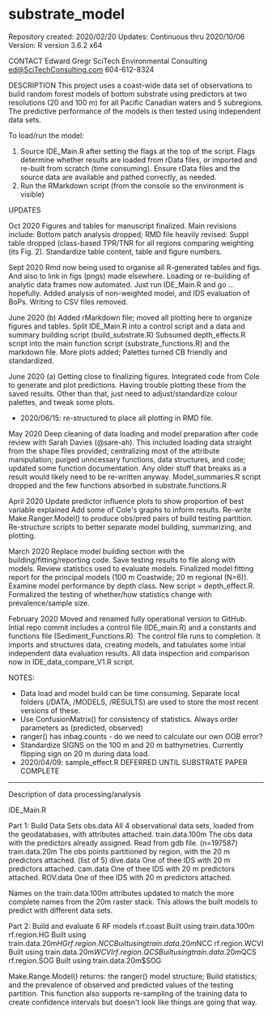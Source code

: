 # substrate_model
Repository created: 2020/02/20
Updates: Continuous thru 2020/10/06
Version: R version 3.6.2 x64

CONTACT
Edward Gregr
SciTech Environmental Consulting
ed@SciTechConsulting.com
604-612-8324

DESCRIPTION
This project uses a coast-wide data set of observations to build random forest models of bottom substrate using predictors at two resolutions (20 and 100 m) for all Pacific Canadian waters and 5 subregions. The predictive performance of the models is then tested using independent data sets.

To load/run the model:

1) Source IDE_Main.R after setting the flags at the top of the script.
    Flags determine whether results are loaded from rData files, or imported and re-built from scratch (time consuming).
    Ensure rData files and the source data are available and pathed correctly, as needed.
2) Run the RMarkdown script (from the console so the environment is visible)


UPDATES

Oct 2020
Figures and tables for manuscript finalized. Main revisions include: 
Bottom patch analysis dropped; RMD file heavily revised:
  Suppl table dropped (class-based TPR/TNR for all regions comparing weighting (its Fig. 2).
  Standardize table content, table and figure numbers.




Sept 2020
Rmd now being used to organise all R-generated tables and figs. And also to link in figs (pngs) made elsewhere.
Loading or re-building of analytic data frames now automated. Just run IDE_Main.R and go ... hopefully. 
Added analysis of non-weighted model, and IDS evaluation of BoPs.
Writing to CSV files removed. 


June 2020 (b)
Added rMarkdown file; moved all plotting here to organize figures and tables. 
Split IDE_Main.R into a control script and a data and summary building script (build_substrate.R)
Subsumed depth_effects.R script into the main function script (substrate_functions.R) and the markdown file. 
More plots added; Palettes turned CB friendly and standardized.

June 2020 (a)
Getting close to finalizing figures. Integrated code from Cole to generate and plot predictions. Having trouble plotting these from the saved results. Other than that, just need to adjust/standardize colour palettes, and tweak some plots.
- 2020/06/15: re-structured to place all plotting in RMD file. 

May 2020 
Deep cleaning of data loading and model preparation after code review with Sarah Davies (@sare-ah). This included loading data straight from the shape files provided; centralizing most of the attribute manipulation; purged unncessary functions, data structures, and code; updated some function documentation. Any older stuff that breaks as a result would likely need to be re-written anyway. 
Model_summaries.R script dropped and the few functions absorbed in substrate.functions.R

April 2020
Update predictor influence plots to show proportion of best variable explained
Add some of Cole's graphs to inform results. 
Re-write Make.Ranger.Model() to produce obs/pred pairs of build testing partition.
Re-structure scripts to better separate model building, summarizing, and plotting.

March 2020
Replace model building section with the building/fitting/reporting code. Save testing results to file along with models. 
Review statistics used to evaluate models.
Finalized model fitting report for the principal models (100 m Coastwide; 20 m regional (N=6)).
Examine model performance by depth class. New script = depth_effect.R.
Formalized the testing of whether/how statistics change with prevalence/sample size.

February 2020
Moved and renamed fully operational version to GitHub.
Intial repo commit includes a control file (IDE_main.R) and a constants and functions file (Sediment_Functions.R). The control file runs to completion. It imports and structures data, creating models, and tabulates some intial independent data evaluation results. 
All data inspection and comparison now in IDE_data_compare_V1.R script.

NOTES: 
- Data load and model build can be time consuming. Separate local folders (/DATA, /MODELS, /RESULTS) are used to store the most recent versions of these.
- Use ConfusionMatrix() for consistency of statistics. 
   Always order parameters as (predicted, observed)
- ranger() has inbag.counts - do we need to calculate our own OOB error?
- Standardize SIGNS on the 100 m and 20 m bathymetries. Currently flipping sign on 20 m during data load.
- 2020/04/09: sample_effect.R DEFERRED UNTIL SUBSTRATE PAPER COMPLETE




-------------------------------------------------------------------------------
Description of data processing/analysis

IDE_Main.R

Part 1: Build Data Sets
obs.data		All 4 observational data sets, loaded from the geodatabases, with attributes attached.
train.data.100m 	The obs data with the predictors already assigned. Read from gdb file. (n=197587)
train.data.20m		The obs points partitioned by region, with the 20 m predictors attached. (list of 5)
dive.data		One of thee IDS with 20 m predictors attached.
cam.data		One of thee IDS with 20 m predictors attached.
ROV.data		One of thee IDS with 20 m predictors attached.

Names on the train.data.100m attributes updated to match the more complete names from the 20m raster stack. 
This allows the built models to predict with different data sets. 

Part 2: Build and evaluate 6 RF models
rf.coast	Built using train.data.100m
rf.region.HG	Built using train.data.20m$HG
rf.region.NCC	Built using train.data.20m$NCC
rf.region.WCVI	Built using train.data.20m$WCVI
rf.region.QCS	Built using train.data.20m$QCS
rf.region.SOG	Built using train.data.20m$SOG

Make.Range.Model() returns: the ranger() model structure; Build statistics; and the prevalence of observed and predicted values of the testing partition.
This function also supports re-sampling of the training data to create confidence intervals but doesn't look like things are going that way.


